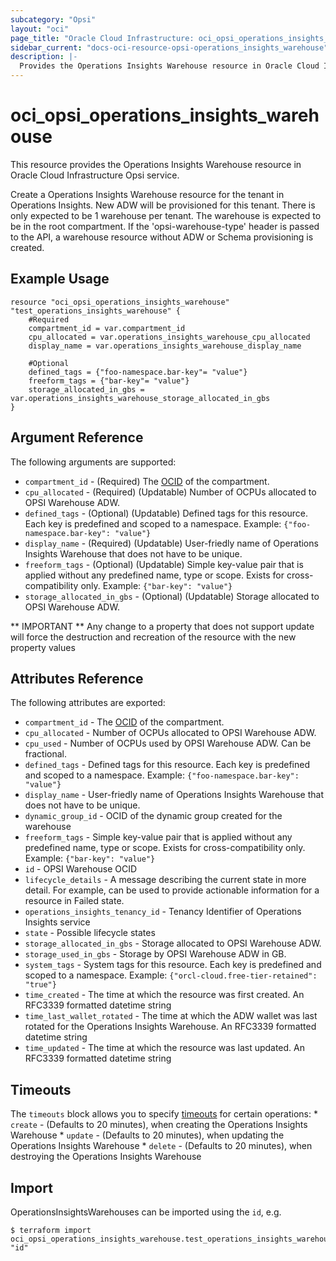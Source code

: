 ```yaml
---
subcategory: "Opsi"
layout: "oci"
page_title: "Oracle Cloud Infrastructure: oci_opsi_operations_insights_warehouse"
sidebar_current: "docs-oci-resource-opsi-operations_insights_warehouse"
description: |-
  Provides the Operations Insights Warehouse resource in Oracle Cloud Infrastructure Opsi service
---
```


# oci_opsi_operations_insights_warehouse
This resource provides the Operations Insights Warehouse resource in Oracle Cloud Infrastructure Opsi service.

Create a Operations Insights Warehouse resource for the tenant in Operations Insights. New ADW will be provisioned for this tenant.
There is only expected to be 1 warehouse per tenant. The warehouse is expected to be in the root compartment. If the 'opsi-warehouse-type'
header is passed to the API, a warehouse resource without ADW or Schema provisioning is created.


## Example Usage

```hcl
resource "oci_opsi_operations_insights_warehouse" "test_operations_insights_warehouse" {
	#Required
	compartment_id = var.compartment_id
	cpu_allocated = var.operations_insights_warehouse_cpu_allocated
	display_name = var.operations_insights_warehouse_display_name

	#Optional
	defined_tags = {"foo-namespace.bar-key"= "value"}
	freeform_tags = {"bar-key"= "value"}
	storage_allocated_in_gbs = var.operations_insights_warehouse_storage_allocated_in_gbs
}
```

## Argument Reference

The following arguments are supported:

* `compartment_id` - (Required) The [OCID](https://docs.cloud.oracle.com/iaas/Content/General/Concepts/identifiers.htm) of the compartment.
* `cpu_allocated` - (Required) (Updatable) Number of OCPUs allocated to OPSI Warehouse ADW. 
* `defined_tags` - (Optional) (Updatable) Defined tags for this resource. Each key is predefined and scoped to a namespace. Example: `{"foo-namespace.bar-key": "value"}` 
* `display_name` - (Required) (Updatable) User-friedly name of Operations Insights Warehouse that does not have to be unique.
* `freeform_tags` - (Optional) (Updatable) Simple key-value pair that is applied without any predefined name, type or scope. Exists for cross-compatibility only. Example: `{"bar-key": "value"}` 
* `storage_allocated_in_gbs` - (Optional) (Updatable) Storage allocated to OPSI Warehouse ADW. 


** IMPORTANT **
Any change to a property that does not support update will force the destruction and recreation of the resource with the new property values

## Attributes Reference

The following attributes are exported:

* `compartment_id` - The [OCID](https://docs.cloud.oracle.com/iaas/Content/General/Concepts/identifiers.htm) of the compartment.
* `cpu_allocated` - Number of OCPUs allocated to OPSI Warehouse ADW. 
* `cpu_used` - Number of OCPUs used by OPSI Warehouse ADW. Can be fractional. 
* `defined_tags` - Defined tags for this resource. Each key is predefined and scoped to a namespace. Example: `{"foo-namespace.bar-key": "value"}` 
* `display_name` - User-friedly name of Operations Insights Warehouse that does not have to be unique.
* `dynamic_group_id` - OCID of the dynamic group created for the warehouse
* `freeform_tags` - Simple key-value pair that is applied without any predefined name, type or scope. Exists for cross-compatibility only. Example: `{"bar-key": "value"}` 
* `id` - OPSI Warehouse OCID
* `lifecycle_details` - A message describing the current state in more detail. For example, can be used to provide actionable information for a resource in Failed state.
* `operations_insights_tenancy_id` - Tenancy Identifier of Operations Insights service
* `state` - Possible lifecycle states
* `storage_allocated_in_gbs` - Storage allocated to OPSI Warehouse ADW. 
* `storage_used_in_gbs` - Storage by OPSI Warehouse ADW in GB. 
* `system_tags` - System tags for this resource. Each key is predefined and scoped to a namespace. Example: `{"orcl-cloud.free-tier-retained": "true"}` 
* `time_created` - The time at which the resource was first created. An RFC3339 formatted datetime string
* `time_last_wallet_rotated` - The time at which the ADW wallet was last rotated for the Operations Insights Warehouse. An RFC3339 formatted datetime string
* `time_updated` - The time at which the resource was last updated. An RFC3339 formatted datetime string

## Timeouts

The `timeouts` block allows you to specify [timeouts](https://registry.terraform.io/providers/hashicorp/oci/latest/docs/guides/changing_timeouts) for certain operations:
	* `create` - (Defaults to 20 minutes), when creating the Operations Insights Warehouse
	* `update` - (Defaults to 20 minutes), when updating the Operations Insights Warehouse
	* `delete` - (Defaults to 20 minutes), when destroying the Operations Insights Warehouse


## Import

OperationsInsightsWarehouses can be imported using the `id`, e.g.

```
$ terraform import oci_opsi_operations_insights_warehouse.test_operations_insights_warehouse "id"
```

